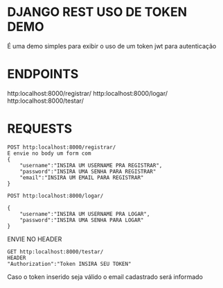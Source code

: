# DJANGO REST USO DE TOKEN DEMO
É uma demo simples para exibir o uso de um token jwt para autenticação  
# ENDPOINTS
http:localhost:8000/registrar/
http:localhost:8000/logar/
http:localhost:8000/testar/
# REQUESTS
```
POST http:localhost:8000/registrar/
E envie no body um form com
{
    "username":"INSIRA UM USERNAME PRA REGISTRAR",
    "password":"INSIRA UMA SENHA PARA REGISTRAR"
    "email":"INSIRA UM EMAIL PARA REGISTRAR"
}
```
``` 
POST http:localhost:8000/logar/

{
    "username":"INSIRA UM USERNAME PRA LOGAR",
    "password":"INSIRA UMA SENHA PARA LOGAR"
}
```
ENVIE NO HEADER
``` 
GET http:localhost:8000/testar/
HEADER
"Authorization":"Token INSIRA SEU TOKEN"

```
Caso o token inserido seja válido o email cadastrado será informado
